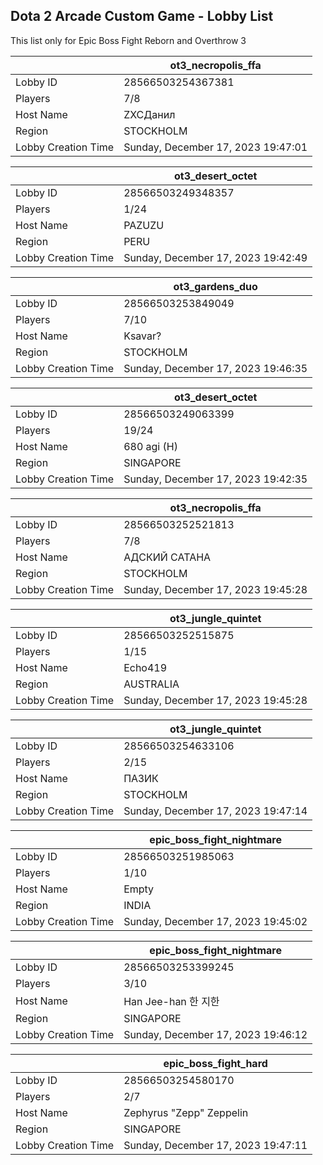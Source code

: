 ## Dota 2 Arcade Custom Game - Lobby List

This list only for Epic Boss Fight Reborn and Overthrow 3

|  | ot3_necropolis_ffa |
| ------ | ------ |
| Lobby ID | 28566503254367381 |
| Players | 7/8 |
| Host Name | ZXCДанил |
| Region | STOCKHOLM |
| Lobby Creation Time | Sunday, December 17, 2023 19:47:01 |


|  | ot3_desert_octet |
| ------ | ------ |
| Lobby ID | 28566503249348357 |
| Players | 1/24 |
| Host Name | PAZUZU |
| Region | PERU |
| Lobby Creation Time | Sunday, December 17, 2023 19:42:49 |


|  | ot3_gardens_duo |
| ------ | ------ |
| Lobby ID | 28566503253849049 |
| Players | 7/10 |
| Host Name | Ksavar? |
| Region | STOCKHOLM |
| Lobby Creation Time | Sunday, December 17, 2023 19:46:35 |


|  | ot3_desert_octet |
| ------ | ------ |
| Lobby ID | 28566503249063399 |
| Players | 19/24 |
| Host Name | 680 agi (H) |
| Region | SINGAPORE |
| Lobby Creation Time | Sunday, December 17, 2023 19:42:35 |


|  | ot3_necropolis_ffa |
| ------ | ------ |
| Lobby ID | 28566503252521813 |
| Players | 7/8 |
| Host Name | АДСКИЙ САТАНА |
| Region | STOCKHOLM |
| Lobby Creation Time | Sunday, December 17, 2023 19:45:28 |


|  | ot3_jungle_quintet |
| ------ | ------ |
| Lobby ID | 28566503252515875 |
| Players | 1/15 |
| Host Name | Echo419 |
| Region | AUSTRALIA |
| Lobby Creation Time | Sunday, December 17, 2023 19:45:28 |


|  | ot3_jungle_quintet |
| ------ | ------ |
| Lobby ID | 28566503254633106 |
| Players | 2/15 |
| Host Name | ПАЗИК |
| Region | STOCKHOLM |
| Lobby Creation Time | Sunday, December 17, 2023 19:47:14 |


|  | epic_boss_fight_nightmare |
| ------ | ------ |
| Lobby ID | 28566503251985063 |
| Players | 1/10 |
| Host Name | Empty |
| Region | INDIA |
| Lobby Creation Time | Sunday, December 17, 2023 19:45:02 |


|  | epic_boss_fight_nightmare |
| ------ | ------ |
| Lobby ID | 28566503253399245 |
| Players | 3/10 |
| Host Name | Han Jee-han  한 지한 |
| Region | SINGAPORE |
| Lobby Creation Time | Sunday, December 17, 2023 19:46:12 |


|  | epic_boss_fight_hard |
| ------ | ------ |
| Lobby ID | 28566503254580170 |
| Players | 2/7 |
| Host Name | Zephyrus "Zepp" Zeppelin |
| Region | SINGAPORE |
| Lobby Creation Time | Sunday, December 17, 2023 19:47:11 |


